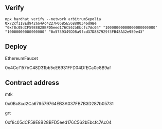 ## Verify

```shell
npx hardhat verify --network arbitrumSepolia 0x72cf118Ed942a64Ac4227F06B5E56B880346d9Be "0xf8c05dCF59E8B28BFD5eed176C562bEbcfc7Ac04" "10000000000000000000000" "10000000000000000" "0x5759349DDBa9fcd37D887929f3FB48A32e959e43"
```

## Deploy

EthereumFaucet

0x4Ccf157bC48D31bb5cE6931FFD04DfECa0c8B9af

## Contract address

mtk

0x0Bc8cd2Ca679579764EB3A037FB7B3D287b05731

grt

0xf8c05dCF59E8B28BFD5eed176C562bEbcfc7Ac04
